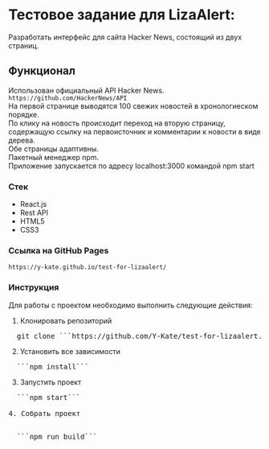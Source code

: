 # Тестовое задание для LizaAlert:
Разработать интерфейс для сайта Hacker News, состоящий из двух страниц.

## Функционал
Использован официальный API Hacker News.  ```https://github.com/HackerNews/API```  
На первой странице выводятся 100 свежих новостей в хронологиеском порядке.  
По клику на новость происходит переход на вторую страницу, содержащую ссылку на первоисточник и комментарии к новости в виде дерева.  
Обе страницы адаптивны.  
Пакетный менеджер npm.  
Приложение запускается по адресу  localhost:3000  командой  npm start  

### Стек
- React.js
- Rest API
- HTML5
- CSS3

### Ссылка на GitHub Pages
```https://y-kate.github.io/test-for-lizaalert/```

### Инструкция
Для работы с проектом необходимо выполнить следующие действия:

1. Клонировать репозиторий

<pre>  git clone ```https://github.com/Y-Kate/test-for-lizaalert.git```</pre>

2. Установить все зависимости

<pre>  ```npm install``` </pre>

3. Запустить проект

<pre>  ```npm start```

4. Собрать проект

<pre>  ```npm run build```</pre>
